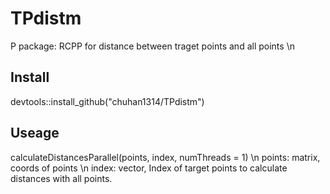 # TPdistm
P package: RCPP for distance between traget points and all points \n
## Install
devtools::install_github("chuhan1314/TPdistm")
## Useage
calculateDistancesParallel(points, index, numThreads = 1) \n
points: matrix, coords of points \n
index: vector, Index of target points to calculate distances with all points.
